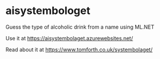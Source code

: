 # aisystembologet
Guess the type of alcoholic drink from a name using ML.NET

Use it at https://aisystembolaget.azurewebsites.net/

Read about it at https://www.tomforth.co.uk/systembolaget/
